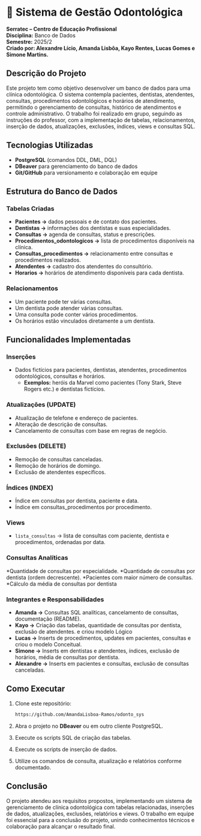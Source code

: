 # 🦷 Sistema de Gestão Odontológica
**Serratec – Centro de Educação Profissional**  
**Disciplina:** Banco de Dados  
**Semestre:** 2025/2  
**Criado por: Alexandre Lício, Amanda Lisbôa, Kayo Rentes, Lucas Gomes e Simone Martins.**

## Descrição do Projeto

Este projeto tem como objetivo desenvolver um banco de dados para uma clínica odontológica.
O sistema contempla pacientes, dentistas, atendentes, consultas, procedimentos odontológicos e horários de atendimento, permitindo o gerenciamento de consultas, histórico de atendimentos e controle administrativo.
O trabalho foi realizado em grupo, seguindo as instruções do professor, com a implementação de tabelas, relacionamentos, inserção de dados, atualizações, exclusões, índices, views e consultas SQL.

## Tecnologias Utilizadas

* **PostgreSQL** (comandos DDL, DML, DQL)
* **DBeaver** para gerenciamento do banco de dados
* **Git/GitHub** para versionamento e colaboração em equipe

## Estrutura do Banco de Dados
### Tabelas Criadas
* **Pacientes →** dados pessoais e de contato dos pacientes.
* **Dentistas →** informações dos dentistas e suas especialidades.
* **Consultas →** agenda de consultas, status e prescrições.
* **Procedimentos_odontologicos →** lista de procedimentos disponíveis na clínica.
* **Consultas_procedimentos →** relacionamento entre consultas e procedimentos realizados.
* **Atendentes →** cadastro dos atendentes do consultório.
* **Horarios →** horários de atendimento disponíveis para cada dentista.

### Relacionamentos
* Um paciente pode ter várias consultas.
* Um dentista pode atender várias consultas.
* Uma consulta pode conter vários procedimentos.
* Os horários estão vinculados diretamente a um dentista.

## Funcionalidades Implementadas
### Inserções
* Dados fictícios para pacientes, dentistas, atendentes, procedimentos odontológicos, consultas e horários.
    * **Exemplos:** heróis da Marvel como pacientes (Tony Stark, Steve Rogers etc.) e dentistas fictícios.

### Atualizações (UPDATE)
* Atualização de telefone e endereço de pacientes.
* Alteração de descrição de consultas.
* Cancelamento de consultas com base em regras de negócio. 

### Exclusões (DELETE)
* Remoção de consultas canceladas.
* Remoção de horários de domingo.
* Exclusão de atendentes específicos.

### Índices (INDEX)
* Índice em consultas por dentista, paciente e data.
* Índice em consultas_procedimentos por procedimento.

### Views
* `lista_consultas` → lista de consultas com paciente, dentista e procedimentos, ordenadas por data.

### Consultas Analíticas

*Quantidade de consultas por especialidade.
*Quantidade de consultas por dentista (ordem decrescente).
*Pacientes com maior número de consultas.
*Cálculo da média de consultas por dentista

### Integrantes e Responsabilidades

* **Amanda →** Consultas SQL analíticas, cancelamento de consultas, documentação (README).
* **Kayo →** Criação das tabelas, quantidade de consultas por dentista, exclusão de atendentes. e criou  modelo Lógico
* **Lucas →** Inserts de procedimentos, updates em pacientes, consultas e criou o modelo Conceitual.
* **Simone →** Inserts em dentistas e atendentes, índices, exclusão de horários, média de consultas por dentista.
* **Alexandre →** Inserts em pacientes e consultas, exclusão de consultas canceladas.

## Como Executar

1. Clone este repositório:

   ```bash
   https://github.com/AmandaLisboa-Ramos/odonto_sys
   ```
2. Abra o projeto no **DBeaver** ou em outro cliente PostgreSQL.
3. Execute os scripts SQL de criação das tabelas.
4. Execute os scripts de inserção de dados.
5. Utilize os comandos de consulta, atualização e relatórios conforme documentado.

## Conclusão

O projeto atendeu aos requisitos propostos, implementando um sistema de gerenciamento de clínica odontológica com tabelas relacionadas, inserções de dados, atualizações, exclusões, relatórios e views. O trabalho em equipe foi essencial para a conclusão do projeto, unindo conhecimentos técnicos e colaboração para alcançar o resultado final.
